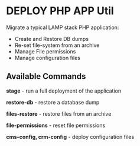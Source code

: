 # DEPLOY PHP APP Util

Migrate a typical LAMP stack PHP application:
 * Create and Restore DB dumps
 * Re-set file-system from an archive
 * Manage File permissions
 * Manage configuration files

## Available Commands

**stage** - run a full deployment of the application

**restore-db** - restore a database dump

**files-restore** - restore files from an archive

**file-permissions** - reset file permissions

**cms-config, crm-config** - deploy configuration files